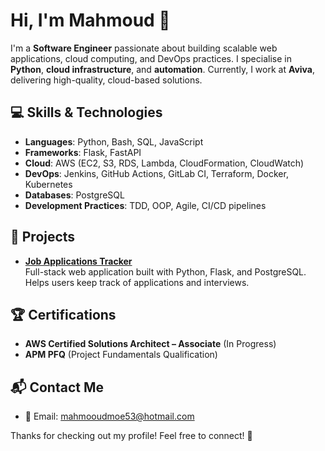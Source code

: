 # Hi, I'm Mahmoud 👋

I'm a **Software Engineer** passionate about building scalable web applications, cloud computing, and DevOps practices. I specialise in **Python**, **cloud infrastructure**, and **automation**. Currently, I work at **Aviva**, delivering high-quality, cloud-based solutions.

## 💻 Skills & Technologies

- **Languages**: Python, Bash, SQL, JavaScript
- **Frameworks**: Flask, FastAPI
- **Cloud**: AWS (EC2, S3, RDS, Lambda, CloudFormation, CloudWatch)
- **DevOps**: Jenkins, GitHub Actions, GitLab CI, Terraform, Docker, Kubernetes
- **Databases**: PostgreSQL
- **Development Practices**: TDD, OOP, Agile, CI/CD pipelines

## 🚀 Projects

- **[Job Applications Tracker](https://github.com/aaden04/job_application_tracker)**  
  Full-stack web application built with Python, Flask, and PostgreSQL. Helps users keep track of applications and interviews.


## 🏆 Certifications

- **AWS Certified Solutions Architect – Associate** (In Progress)
- **APM PFQ** (Project Fundamentals Qualification)

## 📬 Contact Me

- 📧 Email: [mahmooudmoe53@hotmail.com](mailto:mahmooudmoe53@hotmail.com)

Thanks for checking out my profile! Feel free to connect! 🙌

